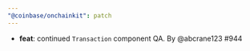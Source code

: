 ```yaml
---
"@coinbase/onchainkit": patch
---
```


- **feat**: continued `Transaction` component QA. By @abcrane123 #944
